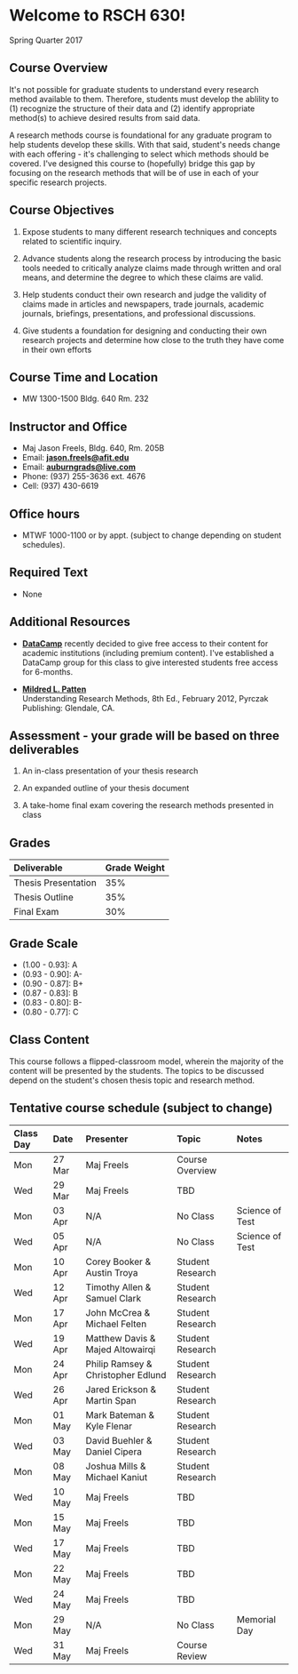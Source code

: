 # Welcome to RSCH 630!
Spring Quarter 2017  

## Course Overview

It's not possible for graduate students to understand every research method available to them.  Therefore, students must develop the ablility to (1) recognize the structure of their data and (2) identify appropriate method(s) to achieve desired results from said data.

A research methods course is foundational for any graduate program to help students develop these skills. With that said, student's needs change with each offering - it's challenging to select which methods should be covered.  I've designed this course to (hopefully) bridge this gap by focusing on the research methods that will be of use in each of your specific research projects.

## Course Objectives

1. Expose students to many different research techniques and concepts related to scientific inquiry. 

2. Advance students along the research process by introducing the basic tools needed to critically analyze claims made through written and oral means, and determine the degree to which these claims are valid.

3. Help students conduct their own research and judge the validity of claims made in articles and newspapers, trade journals, academic journals, briefings, presentations, and professional discussions.

4. Give students a foundation for designing and conducting their own research projects and determine how close to the truth they have come in their own efforts 

## Course Time and Location

- MW 1300-1500 Bldg. 640 Rm. 232

## Instructor and Office

- Maj Jason Freels, Bldg. 640, Rm. 205B
- Email: <a href="mailto:jason.freels@afit.edu" target="_top"><b>jason.freels@afit.edu</b></a>
- Email: <a href="mailto:auburngrads@live.com" target="_top"><b>auburngrads@live.com</b></a>
- Phone: (937) 255-3636 ext. 4676
- Cell:  (937) 430-6619

## Office hours

- MTWF 1000-1100 or by appt. (subject to change depending on student schedules).

## Required Text

- None

## Additional Resources

- [__DataCamp__](https://www.datacamp.com/) recently decided to give free access to their content for academic institutions (including premium content).  I've established a DataCamp group for this class to give interested students free access for 6-months.   
	 
- [__Mildred L. Patten__](http://www.amazon.com/Understanding-Research-Methods-Overview-Essentials/dp/1936523000)<br/>Understanding Research Methods, 8th Ed., February 2012, Pyrczak Publishing:  Glendale, CA.

## Assessment -  your grade will be based on three deliverables

1. An in-class presentation of your thesis research

2. An expanded outline of your thesis document

3. A take-home final exam covering the research methods presented in class

## Grades



|Deliverable                  |Grade Weight |
|:----------------------------|:------------|
|Thesis Presentation          |35%          |
|Thesis Outline               |35%          |
|Final Exam                   |30%          |

## Grade Scale

- (1.00 - 0.93]: A
- (0.93 - 0.90]: A-
- (0.90 - 0.87]: B+
- (0.87 - 0.83]: B
- (0.83 - 0.80]: B-
- (0.80 - 0.77]: C

## Class Content

This course follows a flipped-classroom model, wherein the majority of the content will be presented by the students.  The topics to be discussed depend on the student's chosen thesis topic and research method.

## Tentative course schedule (subject to change)



|Class Day |Date   |Presenter                          |Topic            |Notes |
|:---------|:------|:----------------------------------|:----------------|:-----|
|Mon       |27 Mar |Maj Freels                         |Course Overview  |      |
|Wed       |29 Mar |Maj Freels                         |TBD              |      |
|Mon       |03 Apr |N/A                                |No Class         |Science of Test|
|Wed       |05 Apr |N/A                                |No Class         |Science of Test|
|Mon       |10 Apr |Corey Booker & Austin Troya        |Student Research |      |
|Wed       |12 Apr |Timothy Allen & Samuel Clark       |Student Research |      |
|Mon       |17 Apr |John McCrea & Michael Felten       |Student Research |      |
|Wed       |19 Apr |Matthew Davis & Majed Altowairqi   |Student Research |      |
|Mon       |24 Apr |Philip Ramsey & Christopher Edlund |Student Research |      |
|Wed       |26 Apr |Jared Erickson & Martin Span       |Student Research |      |
|Mon       |01 May |Mark Bateman & Kyle Flenar         |Student Research |      |
|Wed       |03 May |David Buehler & Daniel Cipera      |Student Research |      |
|Mon       |08 May |Joshua Mills & Michael Kaniut      |Student Research |      |
|Wed       |10 May |Maj Freels                         |TBD              |      |
|Mon       |15 May |Maj Freels                         |TBD              |      |
|Wed       |17 May |Maj Freels                         |TBD              |      |
|Mon       |22 May |Maj Freels                         |TBD              |      |
|Wed       |24 May |Maj Freels                         |TBD              |      |
|Mon       |29 May |N/A                                |No Class         |Memorial Day|
|Wed       |31 May |Maj Freels                         |Course Review    |      |

